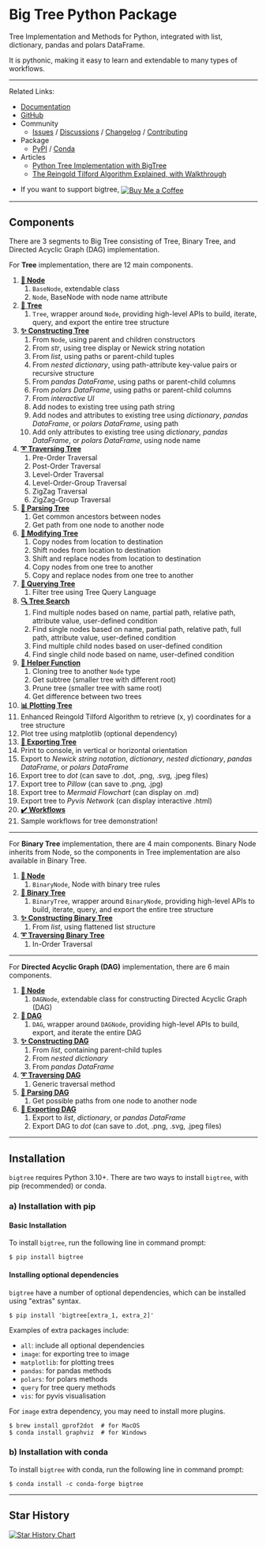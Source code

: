 # Big Tree Python Package

Tree Implementation and Methods for Python, integrated with list, dictionary, pandas and polars DataFrame.

It is pythonic, making it easy to learn and extendable to many types of workflows.

----

Related Links:
- [Documentation](https://bigtree.readthedocs.io/)
- [GitHub](https://github.com/kayjan/bigtree/)
- Community
  - [Issues](https://github.com/kayjan/bigtree/issues)
  / [Discussions](https://github.com/kayjan/bigtree/discussions)
  / [Changelog](https://github.com/kayjan/bigtree/blob/master/CHANGELOG.md)
  / [Contributing](https://bigtree.readthedocs.io/stable/home/contributing/)
- Package
  - [PyPI](https://pypi.org/project/bigtree/)
  / [Conda](https://anaconda.org/conda-forge/bigtree)
- Articles
  - [Python Tree Implementation with BigTree](https://medium.com/data-science/python-tree-implementation-with-bigtree-13cdabd77adc#245a-94ae81f0b3f1)
  - [The Reingold Tilford Algorithm Explained, with Walkthrough](https://medium.com/data-science/reingold-tilford-algorithm-explained-with-walkthrough-be5810e8ed93?sk=2db8e10398cee76c486c4b06b0b33322)
- <div><p>If you want to support bigtree, <a href="https://www.buymeacoffee.com/kayjan"><img src="https://img.shields.io/badge/Buy_Me_A_Coffee-FFDD00?style=for-the-badge&logo=buy-me-a-coffee&logoColor=black" alt="Buy Me a Coffee" style="vertical-align:middle"></a></p></div>

-----

## Components
There are 3 segments to Big Tree consisting of Tree, Binary Tree, and Directed Acyclic Graph (DAG) implementation.

For **Tree** implementation, there are 12 main components.

1. [**🌺 Node**](https://bigtree.readthedocs.io/stable/bigtree/node/node/)
   1. ``BaseNode``, extendable class
   2. ``Node``, BaseNode with node name attribute
2. [**🎄 Tree**](https://bigtree.readthedocs.io/stable/bigtree/tree/tree/)
   1. ``Tree``, wrapper around ``Node``, providing high-level APIs to build, iterate, query, and export the entire tree structure
3. [**✨ Constructing Tree**](https://bigtree.readthedocs.io/stable/bigtree/tree/construct/)
   1. From `Node`, using parent and children constructors
   2. From *str*, using tree display or Newick string notation
   3. From *list*, using paths or parent-child tuples
   4. From *nested dictionary*, using path-attribute key-value pairs or recursive structure
   5. From *pandas DataFrame*, using paths or parent-child columns
   6. From *polars DataFrame*, using paths or parent-child columns
   7. From *interactive UI*
   8. Add nodes to existing tree using path string
   9. Add nodes and attributes to existing tree using *dictionary*, *pandas DataFrame*, or *polars DataFrame*, using path
   10. Add only attributes to existing tree using *dictionary*, *pandas DataFrame*, or *polars DataFrame*, using node name
4. [**➰ Traversing Tree**](https://bigtree.readthedocs.io/stable/bigtree/utils/iterators/)
   1. Pre-Order Traversal
   2. Post-Order Traversal
   3. Level-Order Traversal
   4. Level-Order-Group Traversal
   5. ZigZag Traversal
   6. ZigZag-Group Traversal
5. [**🧩 Parsing Tree**](https://bigtree.readthedocs.io/stable/bigtree/tree/parsing/)
   1. Get common ancestors between nodes
   2. Get path from one node to another node
6. [**📝 Modifying Tree**](https://bigtree.readthedocs.io/stable/bigtree/tree/modify/)
   1. Copy nodes from location to destination
   2. Shift nodes from location to destination
   3. Shift and replace nodes from location to destination
   4. Copy nodes from one tree to another
   5. Copy and replace nodes from one tree to another
7. [**📌 Querying Tree**](https://bigtree.readthedocs.io/stable/bigtree/tree/query/)
   1. Filter tree using Tree Query Language
8. [**🔍 Tree Search**](https://bigtree.readthedocs.io/stable/bigtree/tree/search/)
   1. Find multiple nodes based on name, partial path, relative path, attribute value, user-defined condition
   2. Find single nodes based on name, partial path, relative path, full path, attribute value, user-defined condition
   3. Find multiple child nodes based on user-defined condition
   4. Find single child node based on name, user-defined condition
9. [**🔧 Helper Function**](https://bigtree.readthedocs.io/stable/bigtree/tree/helper/)
   1. Cloning tree to another `Node` type
   2. Get subtree (smaller tree with different root)
   3. Prune tree (smaller tree with same root)
   4. Get difference between two trees
10. [**📊 Plotting Tree**](https://bigtree.readthedocs.io/stable/bigtree/utils/plot/)
   1. Enhanced Reingold Tilford Algorithm to retrieve (x, y) coordinates for a tree structure
   2. Plot tree using matplotlib (optional dependency)
11. [**🔨 Exporting Tree**](https://bigtree.readthedocs.io/stable/bigtree/tree/export/)
   1. Print to console, in vertical or horizontal orientation
   2. Export to *Newick string notation*, *dictionary*, *nested dictionary*, *pandas DataFrame*, or *polars DataFrame*
   3. Export tree to *dot* (can save to .dot, .png, .svg, .jpeg files)
   4. Export tree to *Pillow* (can save to .png, .jpg)
   5. Export tree to *Mermaid Flowchart* (can display on .md)
   6. Export tree to *Pyvis Network* (can display interactive .html)
12. [**✔️ Workflows**](https://bigtree.readthedocs.io/stable/bigtree/workflows/app_todo)
   1. Sample workflows for tree demonstration!

--------

For **Binary Tree** implementation, there are 4 main components.
Binary Node inherits from Node, so the components in Tree implementation are also available in Binary Tree.

1. [**🌿 Node**](https://bigtree.readthedocs.io/stable/bigtree/node/binarynode)
   1. ``BinaryNode``, Node with binary tree rules
2. [**🎄 Binary Tree**](https://bigtree.readthedocs.io/stable/bigtree/dag/dag/)
   1. ``BinaryTree``, wrapper around ``BinaryNode``, providing high-level APIs to build, iterate, query, and export the entire tree structure
3. [**✨ Constructing Binary Tree**](https://bigtree.readthedocs.io/stable/bigtree/binarytree/construct/)
   1. From *list*, using flattened list structure
4. [**➰ Traversing Binary Tree**](https://bigtree.readthedocs.io/stable/bigtree/utils/iterators/)
   1. In-Order Traversal

-----

For **Directed Acyclic Graph (DAG)** implementation, there are 6 main components.

1. [**🌼 Node**](https://bigtree.readthedocs.io/stable/bigtree/node/dagnode/)
   1. ``DAGNode``, extendable class for constructing Directed Acyclic Graph (DAG)
2. [**🎄 DAG**](https://bigtree.readthedocs.io/stable/bigtree/dag/dag/)
   1. ``DAG``, wrapper around ``DAGNode``, providing high-level APIs to build, export, and iterate the entire DAG
3. [**✨ Constructing DAG**](https://bigtree.readthedocs.io/stable/bigtree/dag/construct/)
   1. From *list*, containing parent-child tuples
   2. From *nested dictionary*
   3. From *pandas DataFrame*
4. [**➰ Traversing DAG**](https://bigtree.readthedocs.io/stable/bigtree/utils/iterators/)
   1. Generic traversal method
5. [**🧩 Parsing DAG**](https://bigtree.readthedocs.io/stable/bigtree/dag/parsing/)
   1. Get possible paths from one node to another node
6. [**🔨 Exporting DAG**](https://bigtree.readthedocs.io/stable/bigtree/dag/export/)
   1. Export to *list*, *dictionary*, or *pandas DataFrame*
   2. Export DAG to *dot* (can save to .dot, .png, .svg, .jpeg files)

-----

## Installation

`bigtree` requires Python 3.10+. There are two ways to install `bigtree`, with pip (recommended) or conda.

### a) Installation with pip

#### Basic Installation

To install `bigtree`, run the following line in command prompt:

```console
$ pip install bigtree
```

#### Installing optional dependencies

`bigtree` have a number of optional dependencies, which can be installed using "extras" syntax.

```console
$ pip install 'bigtree[extra_1, extra_2]'
```

Examples of extra packages include:

- `all`: include all optional dependencies
- `image`: for exporting tree to image
- `matplotlib`: for plotting trees
- `pandas`: for pandas methods
- `polars`: for polars methods
- `query` for tree query methods
- `vis`: for pyvis visualisation

For `image` extra dependency, you may need to install more plugins.

```console
$ brew install gprof2dot  # for MacOS
$ conda install graphviz  # for Windows
```

### b) Installation with conda

To install `bigtree` with conda, run the following line in command prompt:

```console
$ conda install -c conda-forge bigtree
```

-----

## Star History

[![Star History Chart](https://api.star-history.com/svg?repos=kayjan/bigtree&type=Date)](https://star-history.com/#kayjan/bigtree&Date)
